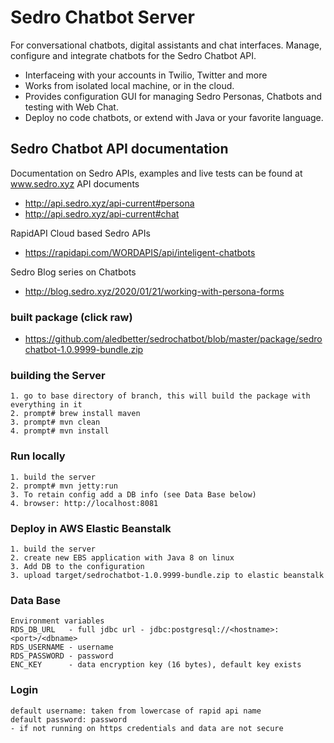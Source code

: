 # Sedro Chatbot Server

For conversational chatbots, digital assistants and chat interfaces.
Manage, configure and integrate chatbots for the Sedro Chatbot API. 

- Interfaceing with your accounts in Twilio, Twitter and more
- Works from isolated local machine, or in the cloud.
- Provides configuration GUI for managing Sedro Personas, Chatbots and testing with Web Chat.
- Deploy no code chatbots, or extend with Java or your favorite language.

## Sedro Chatbot API documentation
Documentation on Sedro APIs, examples and live tests can be found at www.sedro.xyz
API documents
- http://api.sedro.xyz/api-current#persona
- http://api.sedro.xyz/api-current#chat

RapidAPI Cloud based Sedro APIs
- https://rapidapi.com/WORDAPIS/api/inteligent-chatbots

Sedro Blog series on Chatbots
- http://blog.sedro.xyz/2020/01/21/working-with-persona-forms

### built package (click raw)
- https://github.com/aledbetter/sedrochatbot/blob/master/package/sedrochatbot-1.0.9999-bundle.zip

### building the Server

	1. go to base directory of branch, this will build the package with everything in it
	2. prompt# brew install maven
	3. prompt# mvn clean
	4. prompt# mvn install
	
### Run locally

	1. build the server
	2. prompt# mvn jetty:run
	3. To retain config add a DB info (see Data Base below)
	4. browser: http://localhost:8081
	   

### Deploy in AWS Elastic Beanstalk

	1. build the server
	2. create new EBS application with Java 8 on linux
	3. Add DB to the configuration
	3. upload target/sedrochatbot-1.0.9999-bundle.zip to elastic beanstalk       
		
### Data Base
	
	Environment variables
	RDS_DB_URL 	 - full jdbc url - jdbc:postgresql://<hostname>:<port>/<dbname>
	RDS_USERNAME - username
	RDS_PASSWORD - password
	ENC_KEY      - data encryption key (16 bytes), default key exists
	
### Login
	
	default username: taken from lowercase of rapid api name
	default password: password
	- if not running on https credentials and data are not secure

